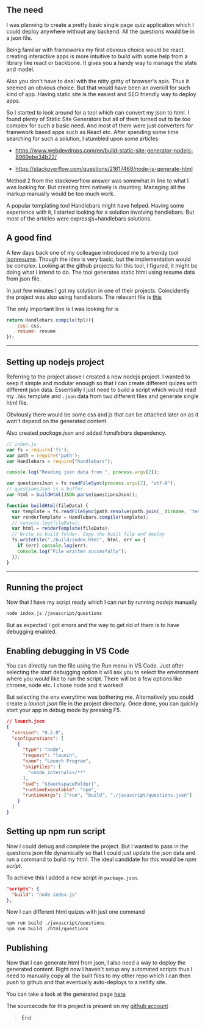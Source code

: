 ## The need
I was planning to create a pretty basic single page quiz application which I could deploy anywhere without any backend. All the questions would be in a json file. 

Being familiar with frameworks my first obvious choice would be react. creating interactive apps is more intuitive to build with some help from a library like react or backbone. It gives you a handy way to manage the state and model.

Also you don't have to deal with the nitty gritty of browser's apis. Thus it seemed an obvious choice. But that would have been an overkill for such kind of app. Having static site is the easiest and SEO friendly way to deploy apps.

So I started to look around for a tool which can convert my json to html. I found plenty of Static Site Generators but all of them turned out to be too complex for such a basic need. And most of them were just converters for framework based apps such as React etc. After spending some time searching for such a solution, I stumbled upon some articles

* https://www.webdevdrops.com/en/build-static-site-generator-nodejs-8969ebe34b22/

* https://stackoverflow.com/questions/21617468/node-js-generate-html

Method 2 from the stackoverflow answer was somewhat in line to what I was looking for. But creating html natively is daunting. Managing all the markup manually would be too much work.

A popular templating tool Handlebars might have helped. Having some experience with it, I started looking for a solution involving handlebars. But most of the articles were expressjs+handlebars solutions. 

## A good find

A few days back one of my colleague introduced me to a trendy tool [jsonresume](https://jsonresume.org/). Though the idea is very basic, but the implementation would be complex. Looking at the github projects for this tool, I figured, it might be doing what I intend to do. The tool generates static html using resume data from json file.

In just few minutes I got my solution in one of their projects. Coincidently  the project was also using handlebars. The relevant file is [this](https://github.com/jsonresume/jsonresume-theme-boilerplate/blob/master/index.js)

The only important line is I was looking for is

```js
return Handlebars.compile(tpl)({
	css: css,
	resume: resume
});
```

<hr>

## Setting up nodejs project

Referring to the project above I created a new nodejs project. I wanted to keep it simple and modular enough so that I can create different quizes with different json data. Essentially I just need to build a script which would read my `.hbs` template and `.json` data from two different files and generate single html file. 


Obviously there would be some css and js that can be attached later on as it won't depend on the generated content.

Also created *package.json* and added *handlebars* dependency.

```js
// index.js
var fs = require('fs');
var path = require('path');
var Handlebars = require("handlebars");

console.log("Reading json data from ", process.argv[2]);

var questionsJson = fs.readFileSync(process.argv[2], "utf-8");
// questionsJson is a buffer
var html = buildHtml(JSON.parse(questionsJson));

function buildHtml(fileData) {
  var template = fs.readFileSync(path.resolve(path.join(__dirname, 'template.hbs')), "utf-8");
  var renderTemplate = Handlebars.compile(template);
  // console.log(fileData);
  var html = renderTemplate(fileData);
  // Write to build folder. Copy the built file and deploy
  fs.writeFile("./build/index.html", html, err => {
    if (err) console.log(err);
    console.log("File written succesfully");
  });
}
```
<hr>

## Running the project

Now that I have my script ready which I can run by running nodejs manually

```bash
node index.js /javascript/questions 
```

But as expected I got errors and the way to get rid of them is to have debugging enabled. 

## Enabling debugging in VS Code

You can directly run the file using the Run menu in VS Code. Just after selecting the start debugging option it will ask you to select the environment where you would like to run the script. There will be a few options like chrome, node etc. I chose node and it worked!

But selecting the env everytime was bothering me. Alternatively you could create a *launch.json* file in the project directory. Once done, you can quickly start your app in debug mode by pressing F5.

```json
// launch.json
{
  "version": "0.2.0",
  "configurations": [
    {
      "type": "node",
      "request": "launch",
      "name": "Launch Program",
      "skipFiles": [
        "<node_internals>/**"
      ],
      "cwd": "${workspaceFolder}",
      "runtimeExecutable": "npm",
      "runtimeArgs": ["run", "build", "./javascript/questions.json"]
    }
  ]
}
```

## Setting up npm run script

Now I could debug and complete the project. But I wanted to pass in the questions json file dynamically so that I could just update the json data and run a command to build my html. The ideal candidate for this would be *npm script*.

To achieve this I added a new script in `package.json`.

```json
"scripts": {
  "build": "node index.js"
},
```

Now I can different html quizes with just one command

```bash
npm run build ./javascript/questions
npm run build ./html/questions
```

## Publishing

Now that I can generate html from json, I also need a way to deploy the generated content. Right now I haven't setup any automated scripts thus I need to manually copy all the built files to my other repo which I can then push to github and that eventually auto-deploys to a netlify site.

You can take a look at the generated page [here](https://cybr.cafe/arrow-functions)

The sourcecode for this project is present on my [github account](https://github.com/z00md/static-quiz-generator)

> End
